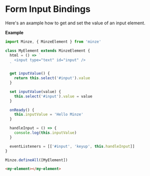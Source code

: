 # Form Input Bindings

Here's an axample how to get and set the value of an input element.

**Example**

```js
import Minze, { MinzeElement } from 'minze'

class MyElement extends MinzeElement {
  html = () => `
    <input type="text" id="input" />
  `

  get inputValue() {
    return this.select('#input').value
  }

  set inputValue(value) {
    this.select('#input').value = value
  }

  onReady() {
    this.inputValue = 'Hello Minze'
  }

  handleInput = () => {
    console.log(this.inputValue)
  }

  eventListeners = [['#input', 'keyup', this.handleInput]]
}

Minze.defineAll([MyElement])
```

```html
<my-element></my-element>
```
